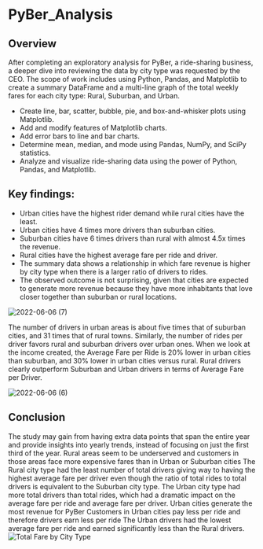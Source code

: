 # PyBer_Analysis
## Overview 

After completing an exploratory analysis for PyBer, a ride-sharing business, a deeper dive into reviewing the data by city type was requested by the CEO. The scope of work includes using Python, Pandas, and Matplotlib to create a summary DataFrame and a multi-line graph of the total weekly fares for each city type: Rural, Suburban, and Urban.

- Create line, bar, scatter, bubble, pie, and box-and-whisker plots using Matplotlib.
- Add and modify features of Matplotlib charts. 
- Add error bars to line and bar charts.
- Determine mean, median, and mode using Pandas, NumPy, and SciPy statistics.
- Analyze and visualize ride-sharing data using the power of Python, Pandas, and Matplotlib.





## Key findings:
- Urban cities have the highest rider demand while rural cities have the least.
- Urban cities have 4 times more drivers than suburban cities.
-	Suburban cities have 6 times drivers than rural with almost 4.5x times the revenue.
-	Rural cities have the highest average fare per ride and driver.
-	The summary data shows a relationship in which fare revenue is higher by city type when there is a larger ratio of drivers to rides.
-	The observed outcome is not surprising, given that cities are expected to generate more revenue because they have more inhabitants that love closer together than suburban or rural locations.

![2022-06-06 (7)](https://user-images.githubusercontent.com/103701561/172273111-89b5101a-4ce9-412b-90d9-4a1d6e443c36.png)



The number of drivers in urban areas is about five times that of suburban cities, and 31 times that of rural towns. Similarly, the number of rides per driver favors rural and suburban drivers over urban ones. 
When we look at the income created, the Average Fare per Ride is 20% lower in urban cities than suburban, and 30% lower in urban cities versus rural.
Rural drivers clearly outperform Suburban and Urban drivers in terms of Average Fare per Driver. 

![2022-06-06 (6)](https://user-images.githubusercontent.com/103701561/172273106-fd44521c-7309-478b-a84a-fec7e6fcdeac.png)





## Conclusion
The study may gain from having extra data points that span the entire year and provide insights into yearly trends, instead of focusing on just the first third of the year. Rural areas seem to be underserved and customers in those areas face more expensive fares than in Urban or Suburban cities The Rural city type had the least number of total drivers giving way to having the highest average fare per driver even though the ratio of total rides to total drivers is equivalent to the Suburban city type. The Urban city type had more total drivers than total rides, which had a dramatic impact on the average fare per ride and average fare per driver. Urban cities generate the most revenue for PyBer Customers in Urban cities pay less per ride and therefore drivers earn less per ride The Urban drivers had the lowest average fare per ride and earned significantly less than the Rural drivers.
![Total Fare by City Type](https://user-images.githubusercontent.com/103701561/172271505-f1fd935d-b016-4562-a681-04844eee0fad.png)







